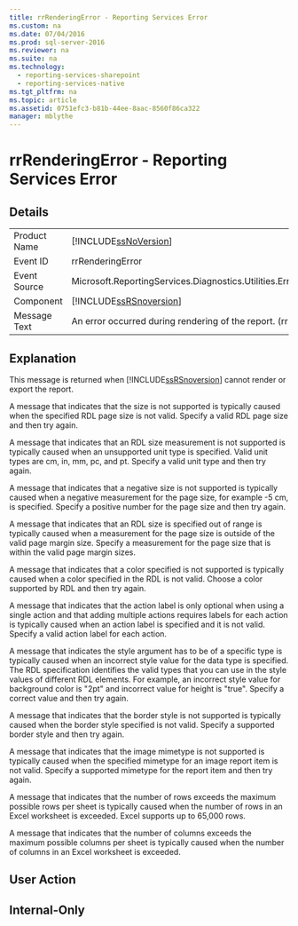 ```yaml
---
title: rrRenderingError - Reporting Services Error
ms.custom: na
ms.date: 07/04/2016
ms.prod: sql-server-2016
ms.reviewer: na
ms.suite: na
ms.technology: 
  - reporting-services-sharepoint
  - reporting-services-native
ms.tgt_pltfrm: na
ms.topic: article
ms.assetid: 0751efc3-b81b-44ee-8aac-8560f86ca322
manager: mblythe
---
```

# rrRenderingError - Reporting Services Error
## Details  
  
|||  
|-|-|  
|Product Name|[!INCLUDE[ssNoVersion](../../Topics/TopicNameContainA/includes/ssNoVersion_md.md)]|  
|Event ID|rrRenderingError|  
|Event Source|Microsoft.ReportingServices.Diagnostics.Utilities.ErrorStrings.resources.Strings|  
|Component|[!INCLUDE[ssRSnoversion](../../Topics/TopicNameContainA/includes/ssRSnoversion_md.md)]|  
|Message Text|An error occurred during rendering of the report. (rrRenderingError) %1|  
  
## Explanation  
 This message is returned when [!INCLUDE[ssRSnoversion](../../Topics/TopicNameContainA/includes/ssRSnoversion_md.md)] cannot render or export the report.  
  
 A message that indicates that the size is not supported is typically caused when the specified RDL page size is not valid. Specify a valid RDL page size and then try again.  
  
 A message that indicates that an RDL size measurement is not supported is typically caused when an unsupported unit type is specified. Valid unit types are cm, in, mm, pc, and pt. Specify a valid unit type and then try again.  
  
 A message that indicates that a negative size is not supported is typically caused when a negative measurement for the page size, for example -5 cm, is specified. Specify a positive number for the page size and then try again.  
  
 A message that indicates that an RDL size is specified out of range is typically caused when a measurement for the page size is outside of the valid page margin size. Specify a measurement for the page size that is within the valid page margin sizes.  
  
 A message that indicates that a color specified is not supported is typically caused when a color specified in the RDL is not valid. Choose a color supported by RDL and then try again.  
  
 A message that indicates that the action label is only optional when using a single action and that adding multiple actions requires labels for each action is typically caused when an action label is specified and it is not valid. Specify a valid action label for each action.  
  
 A message that indicates the style argument has to be of a specific type is typically caused when an incorrect style value for the data type is specified. The RDL specification identifies the valid types that you can use in the style values of different RDL elements. For example, an incorrect style value for background color is "2pt" and incorrect value for height is "true". Specify a correct value and then try again.  
  
 A message that indicates that the border style is not supported is typically caused when the border style specified is not valid. Specify a supported border style and then try again.  
  
 A message that indicates that the image mimetype is not supported is typically caused when the specified mimetype for an image report item is not valid. Specify a supported mimetype for the report item and then try again.  
  
 A message that indicates that the number of rows exceeds the maximum possible rows per sheet is typically caused when the number of rows in an Excel worksheet is exceeded. Excel supports up to 65,000 rows.  
  
 A message that indicates that the number of columns exceeds the maximum possible columns per sheet is typically caused when the number of columns in an Excel worksheet is exceeded.  
  
## User Action  
  
## Internal-Only